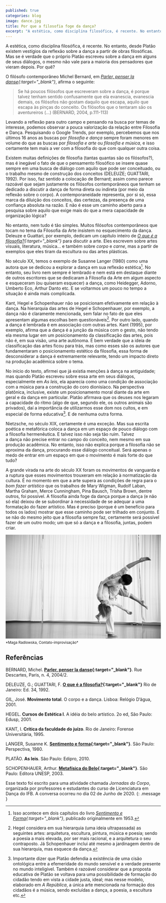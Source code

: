```yaml
---
published: true
categories: blog
image: dance.jpg
title: Por que a filosofia foge da dança?
excerpt: "A estética, como disciplina filosófica, é recente. No entanto, desde Platão existem vestígios da reflexão sobre a dança a partir de obras filosóficas. Mas se é verdade que o próprio Platão escreveu sobre a dança em alguns de seus diálogos, o mesmo não vale para a maioria dos pensadores que vieram depois."
---
```


A estética, como disciplina filosófica, é recente. No entanto, desde Platão existem vestígios da reflexão sobre a dança a partir de obras filosóficas. Mas se é verdade que o próprio Platão escreveu sobre a dança em alguns de seus diálogos, o mesmo não vale para a maioria dos pensadores que vieram depois. Por quê?

O filósofo contemporâneo Michel Bernard, em *[Parler, penser la danse](https://www.cairn.info/revue-rue-descartes-2004-2-page-110.htm#){:target="_blank"}*, afirma o seguinte:

> Se há poucos filósofos que escreveram sobre a dança, é porque talvez tenham sentido confusamente que ela evanescia, evanescia demais, os filósofos não gostam daquilo que escapa, aquilo que escapa às pinças do conceito. Os filósofos que o tentaram são os aventureiros (...) (BERNARD, 2004, p.111-113)

Levando a reflexão para outro campo e pensando na busca por temas de interesse, podemos observar a pouca valorização da relação entre Filosofia e Dança. Pesquisando o Google Trends, por exemplo, percebemos que nos últimos 16 anos as buscas por *filosofia e dança* sempre foram menores em volume do que as buscas por *filosofia e arte* ou *filosofia e música*, e isso certamente tem mais a ver com a filosofia do que com qualquer outra coisa.

<script type="text/javascript" src="https://ssl.gstatic.com/trends_nrtr/2213_RC01/embed_loader.js"></script> <script type="text/javascript"> trends.embed.renderExploreWidget("TIMESERIES", {"comparisonItem":[{"keyword":"Philosophy + Dance","geo":"","time":"2004-01-01 2020-06-09"},{"keyword":"Philosophy + Art","geo":"","time":"2004-01-01 2020-06-09"},{"keyword":"Philosophy + Music","geo":"","time":"2004-01-01 2020-06-09"}],"category":0,"property":""}, {"exploreQuery":"date=all&q=Philosophy%20%2B%20Dance,Philosophy%20%2B%20Art,Philosophy%20%2B%20Music","guestPath":"https://trends.google.com.br:443/trends/embed/"}); </script>

Existem muitas definições de filosofia (tantas quantas são os filósofos?), mas é inegável o fato de que o pensamento filosófico se insere quase sempre em uma busca de diálogo com aquilo que pode ser conceituado, ou o trabalho mesmo de construção dos conceitos (DELEUZE; GUATTARI, 1992). Por isso, faz sentido a colocação de Bernard; assim como parece razoável que sejam justamente os filósofos contemporâneos que tenham se dedicado a discutir a dança de forma direta ou indireta (por meio da reflexão sobre o corpo). A contemporaneidade representa, por si só, essa marca da diluição dos conceitos, das certezas, da presença de uma confiança absoluta na razão. E não é esse um caminho aberto para a pesquisa sobre aquilo que exige mais do que a mera capacidade de organização lógica?

No entanto, nem tudo é tão simples. Muitos filósofos contemporâneos que tocam no tema da Filosofia da Arte insistem no esquecimento da dança. Deleuze e Guattari, por exemplo, dedicam um capítulo inteiro de *[O que é a filosofia?](https://amzn.to/2XKgSQp){:target="_blank"}* para discutir a arte. Eles escrevem sobre artes visuais, literatura, música... e também sobre *corpo* e *carne*, mas a partir de exemplos que eles tiram da escultura ou das artes plásticas. 

No século XX, temos o exemplo de Susanne Langer (1980) como uma autora que se dedicou a explorar a dança em sua reflexão estética[^1]. No entanto, seu livro nem sempre é lembrado e nem está em destaque diante de outros escritores que se dedicaram à Filosofia da Arte em algum aspecto e esqueceram (ou quiseram esquecer) a dança, como Heidegger, Adorno, Umberto Eco, Arthur Danto etc. E se voltarmos um pouco no tempo a situação é ainda mais complicada.

Kant, Hegel e Schopenhauer não se posicionam efetivamente em relação à dança. Na hierarquia das artes de Hegel e Schopenhauer, por exemplo, a dança não é claramente mencionada, sem falar no fato de que eles apresentam algumas escolhas bem questionáveis[^2]. Por outro lado, quando a dança é lembrada é em associação com outras artes. Kant (1995), por exemplo, afirma que a dança é a junção da música com o gesto, não tendo ela mesma lugar em um posicionamento da classificação das artes, pois não é, em sua visão, uma arte autônoma. É bem verdade que a ideia de classificação das artes ficou para trás, mas como esses são os autores que fundamentaram o posicionamento estético da filosofia, essa forma de desconsiderar a dança é extremamente relevante, tendo um impacto direto na produção acadêmica sobre o tema.

No início do texto, afirmei que já existia menções à dança na antiguidade; mas quando Platão escreveu sobre essa arte em seus diálogos, especialmente em *As leis*, ela aparecia como uma condição de associação com a música para a construção do coro dionisíaco. Na perspectiva platônica, inclusive, existe um posicionamento moral diante da arte em geral e da dança em particular. Platão afirmava que os deuses nos legaram a capacidade do ritmo (algo de que, segundo ele, os outros animais são privados), daí a importância de utilizarmos esse dom nos cultos, e em especial de forma educativa[^3]. E de nenhuma outra forma.

Nietzsche, no século XIX, certamente é uma exceção. Mas sua escrita poética e metafórica coloca a dança em um espaço de pouco diálogo com a filosofia hermenêutica. E talvez isso não seja tão ruim. Talvez  
a dança não precise entrar no campo do conceito, nem mesmo em sua produção acadêmica. No entanto, isso não explica porque a filosofia não se aproxima da dança, procurando esse diálogo conceitual. Será apenas o medo de entrar em um espaço em que o movimento é mais forte do que tudo?

A grande virada na arte do século XX foram os movimentos de vanguarda e a ruptura que esses movimentos trouxeram em relação à normatização da cultura. É no momento em que a arte supera as condições de regra para o *bom fazer artístico* que os trabalhos de Mary Wigman, Rudolf Laban, Martha Graham, Merce Cunningham, Pina Bausch, Trisha Brown, dentre outros, foi possível. A filosofia ainda foge da dança porque a dança (e não só ela) deixou de se subordinar à necessidade de se adequar a uma formatação do fazer artístico. Mas é preciso (porque é um benefício para todos os lados) mostrar que esse caminho pode ser trilhado em conjunto. E se não do mesmo jeito que a filosofia sempre faz, certamente será possível fazer de um outro modo; um que só a dança e a filosofia, juntas, podem criar.

<img src="/assets/images/dance.jpg">
<small>*Maga Radlowska, Contato-improvisação*</small>

[^1]: Isso acontece em dois capítulos do livro *[Sentimento e Forma](https://amzn.to/3dLVXSM){:target="_blank"}*, publicado originalmente em 1953.

[^2]: Hegel considera em sua hierarquia (uma ideia ultrapassada) as seguintes artes: arquitetura, escultura, pintura, música e poesia; sendo a poesia a mais elevada, por ser mais racional, e a arquitetura o seu contraposto. Já Schopenhauer inclui até mesmo a jardinagem dentro de sua hierarquia, mas esquece da dança.

[^3]: Importante dizer que Platão defendia a existência de uma cisão ontológica entre a efemeridade do mundo sensível e a verdade presente no mundo inteligível. Também é razoável considerar que a proposta educativa de Platão se voltava para uma possibilidade de formação do cidadão tendo em vista a cidade justa, ideal; mas nesse modelo, elaborado em *A República*, a única arte mencionada na formação dos cidadãos é a música, sendo excluídas a dança, a poesia, a escultura etc.

## Referências

BERNARD, Michel. **[Parler, penser la danse](https://www.cairn.info/revue-rue-descartes-2004-2-page-110.htm#){:target="_blank"}**. Rue Descartes, Paris, n. 4, 2004/2. 

DELEUZE, G.; GUATTARI, F. **[O que é a filosofia?](https://amzn.to/2XKgSQp){:target="_blank"}** Rio de Janeiro: Ed. 34, 1992.

GIL, José. **Movimento total**. O corpo e a dança. Lisboa: Relógio D’água, 2001.

HEGEL. **Cursos de Estética I**. A idéia do belo artístico. 2o ed, São Paulo: Edusp, 2001.

KANT, I. **Crítica da faculdade do juízo**. Rio de Janeiro: Forense Universitária, 1995.

LANGER, Susanne K. **[Sentimento e forma](https://amzn.to/3dLVXSM){:target="_blank"}**. São Paulo: Perspectiva, 1980.

PLATÃO. **As leis**. São Paulo: Edipro, 2010.

SCHOPENHAUER, Arthur. **[Metafísica do Belo](https://amzn.to/2UqrkL1){:target="_blank"}**. São Paulo: Editora UNESP, 2003.

Esse texto foi escrito para uma atividade chamada *Jornadas do Corpo*, organizada por professores e estudantes do curso de Licenciatura em Dança do IFB. A conversa ocorreu no dia 02 de Junho de 2020.
{: .message }
